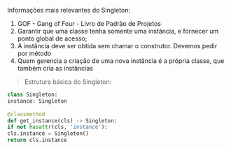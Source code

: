 
Informações mais relevantes do Singleton:

1. GOF - Gang of Four - Livro de Padrão de Projetos
2. Garantir que uma classe tenha somente uma instância, e fornecer um ponto global de acesso;
3. A instância deve ser obtida sem chamar o construtor. Devemos pedir por método
4. Quem gerencia a criação de uma nova instância é a própria classe, que também cria as instâncias

> Estrutura básica do Singleton:  

~~~python  
class Singleton:  
instance: Singleton  
     
@classmethod  
def get_instance(cls) -> Singleton:  
if not hasattr(cls, 'instance'):  
cls.instance = Singleton()  
return cls.instance
~~~
